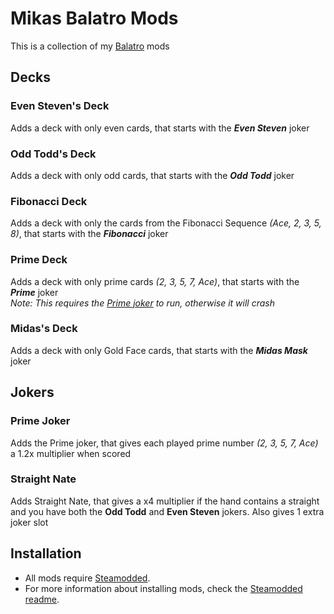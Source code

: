 # Mikas Balatro Mods
This is a collection of my [Balatro](https://store.steampowered.com/app/2379780/Balatro/) mods

## Decks

### Even Steven's Deck
Adds a deck with only even cards, that starts with the **_Even Steven_** joker

### Odd Todd's Deck
Adds a deck with only odd cards, that starts with the **_Odd Todd_** joker

### Fibonacci Deck
Adds a deck with only the cards from the Fibonacci Sequence _(Ace, 2, 3, 5, 8)_, that starts with the **_Fibonacci_** joker

### Prime Deck
Adds a deck with only prime cards _(2, 3, 5, 7, Ace)_, that starts with the **_Prime_** joker\
_Note: This requires the [Prime joker](#prime-joker) to run, otherwise it will crash_

### Midas's Deck
Adds a deck with only Gold Face cards, that starts with the **_Midas Mask_** joker

## Jokers

### Prime Joker
Adds the Prime joker, that gives each played prime number _(2, 3, 5, 7, Ace)_ a 1.2x multiplier when scored

### Straight Nate
Adds Straight Nate, that gives a x4 multiplier if the hand contains a straight and you have both the **Odd Todd** and **Even Steven** jokers. Also gives 1 extra joker slot

## Installation
- All mods require [Steamodded](https://github.com/Steamopollys/Steamodded/).
- For more information about installing mods, check the [Steamodded readme](https://github.com/Steamopollys/Steamodded?tab=readme-ov-file#how-to-install-a-mod).
